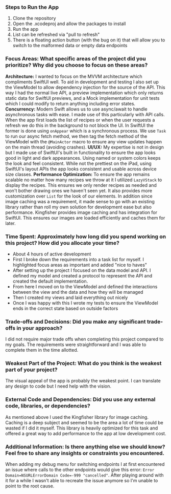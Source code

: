 ### Steps to Run the App
1. Clone the repository
2. Open the .xcodeproj and allow the packages to install
3. Run the app
4. List can be refreshed via "pull to refresh"
5. There is a floating action button (with the bug on it) that will allow you to switch to the malformed data or empty data endpoints

### Focus Areas: What specific areas of the project did you prioritize? Why did you choose to focus on these areas?
**Architecture:** I wanted to focus on the MVVM architecture which compliments SwiftUI well. To aid in development and testing I also set up the ViewModel to allow dependency injection
for the source of the API. This way I had the normal live API, a preview implementation which only returns static data for SwiftUI previews, and a Mock implementation for unit tests which I
could modify to return anything including error states.
**Concurrency:** Modern Swift allows us to use async/await to handle asynchronous tasks with ease. I made use of this particularly with API calls. When the app first loads the list of recipes
or when the user requests a refresh we do this in the background to not block the UI. In SwiftUI the former is done using `onAppear` which is a synchronous process. We use `Task` to run our
async fetch method, we then tag the fetch method of the ViewModel with the `@MainActor` macro to ensure any view updates happen on the main thread (avoiding crashes).
**UI/UX:** My expertise is not in design but I made use of SwiftUI's built in functionality to ensure the app looks good in light and dark appearances. Using named or system colors keeps the
look and feel consistent. While not the prettiest on the iPad, using SwiftUI's layout APIs the app looks consistent and usable across device size classes.
**Performance Optimization:** To ensure the app remains scalable no matter how many recipes we throw at it I utilized `LazyVStack` to display the recipes. This ensures we only render recipes
as needed and won't bother drawing ones we haven't seen yet. It also provides more customization over `List` for the look of our elements. In addition since image caching was a requirement,
it made sense to go with an existing library rather than roll my own solution for development ease but also performance. Kingfisher provides image caching and has integration for SwiftUI. This
ensures our images are loaded efficiently and caches them for later.

### Time Spent: Approximately how long did you spend working on this project? How did you allocate your time?
- About 4 hours of active development
- First I broke down the requirements into a task list for myself. I highlighted focus areas as important and added "nice to haves"
- After setting up the project I focused on the data model and API. I defined my model and created a protocol to represent the API and created the default implementation.
- From here I moved on to the ViewModel and defined the interactions between the view and the data and how they will be managed
- Then I created my views and laid everything out nicely
- Once I was happy with this I wrote my tests to ensure the ViewModel ends in the correct state based on outside factors

### Trade-offs and Decisions: Did you make any significant trade-offs in your approach?
I did not require major trade offs when completing this project compared to my goals. The requirements were straightforward and I was able to complete them in the time allotted.

### Weakest Part of the Project: What do you think is the weakest part of your project?
The visual appeal of the app is probably the weakest point. I can translate any design to code but I need help with the vision.

### External Code and Dependencies: Did you use any external code, libraries, or dependencies?
As mentioned above I used the Kingfisher library for image caching. Caching is a deep subject and seemed to be the area a lot of time could be wasted if I did it myself. This library is
heavily optimized for this task and offered a great way to add performance to the app at low development cost.

### Additional Information: Is there anything else we should know? Feel free to share any insights or constraints you encountered.
When adding my debug menu for switching endpoints I at first encountered an issue where calls to the other endpoints would give this error: `Error Domain=NSURLErrorDomain Code=-999 "cancelled"`.
After playing around with it for a while I wasn't able to recreate the issue anymore so I'm unable to point to the root cause.
